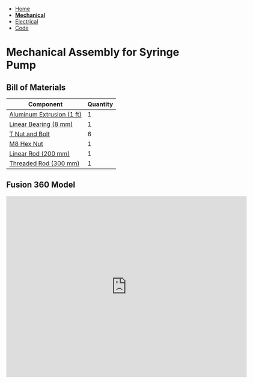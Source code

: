 - [Home](/Syringe-Pump/index) 
- **[Mechanical](/Syringe-Pump/mechanical)**
- [Electrical](/Syringe-Pump/electrical) 
- [Code](/Syringe-Pump/code) 



# Mechanical Assembly for Syringe Pump

## Bill of Materials

Component    | Quantity
------------ | -------------
[Aluminum Extrusion (1 ft)](https://www.mcmaster.com/47065T107/)| 1
[Linear Bearing (8 mm)](https://www.mcmaster.com/61205K75/)| 1
[T Nut and Bolt](https://www.mcmaster.com/47065T139/)| 6
[M8 Hex Nut](https://www.mcmaster.com/90592A022/)| 1
[Linear Rod (200 mm)](https://www.mcmaster.com/6112K44/)| 1
[Threaded Rod (300 mm)](https://www.mcmaster.com/1078N32/)| 1



## Fusion 360 Model

<iframe src="https://vanderbilt423.autodesk360.com/shares/public/SH56a43QTfd62c1cd968a10c07cebebbe913?mode=embed" width="640" height="480" allowfullscreen="true" webkitallowfullscreen="true" mozallowfullscreen="true"  frameborder="0"></iframe>
